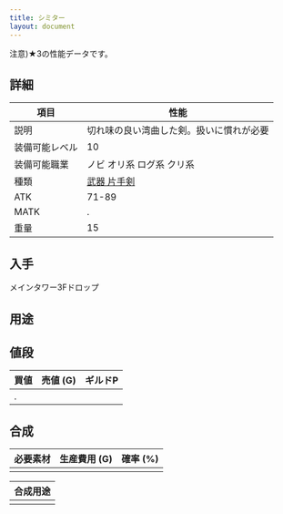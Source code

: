 ```yaml
---
title: シミター
layout: document
---
```

注意)★3の性能データです。
## 詳細


|項目|性能|
|---|---|
|説明|切れ味の良い湾曲した剣。扱いに慣れが必要|
|装備可能レベル|10|
|装備可能職業|ノビ オリ系 ログ系 クリ系|
|種類|[武器 片手剣](武器(片手剣))|
|ATK|71-89|
|MATK|.|
|重量|15|

## 入手

メインタワー3Fドロップ

## 用途


## 値段


|買値|売値 (G)|ギルドP|
|---|---|---|
|.|||
	

## 合成


|必要素材|生産費用 (G)|確率 (%)|
|---|---|---|
||||


|合成用途|
|---|
||
